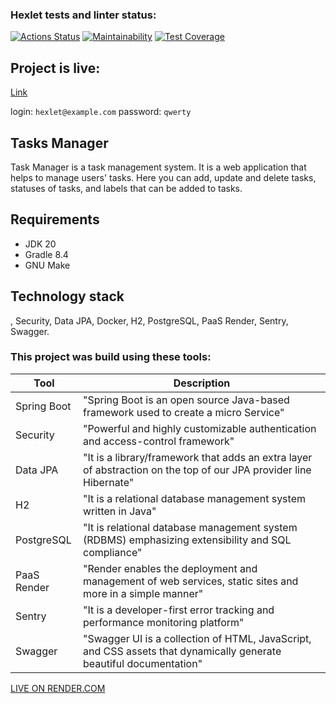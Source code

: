 ### Hexlet tests and linter status:
[![Actions Status](https://github.com/ArkadiiMalygin/java-project-99/actions/workflows/hexlet-check.yml/badge.svg)](https://github.com/ArkadiiMalygin/java-project-99/actions)
[![Maintainability](https://api.codeclimate.com/v1/badges/55509f25d2f436072d1d/maintainability)](https://codeclimate.com/github/ArkadiiMalygin/java-project-99/maintainability)
[![Test Coverage](https://api.codeclimate.com/v1/badges/55509f25d2f436072d1d/test_coverage)](https://codeclimate.com/github/ArkadiiMalygin/java-project-99/test_coverage)


## Project is live:
[Link](https://java-project-99-lg16.onrender.com/)

login: `hexlet@example.com`
password: `qwerty`

## Tasks Manager

Task Manager is a task management system.
It is a web application that helps to manage users' tasks. Here you can add, update and delete tasks, statuses of tasks, and labels that can be added to tasks.

## Requirements

* JDK 20
* Gradle 8.4
* GNU Make

## Technology stack

, Security, Data JPA, Docker, H2, PostgreSQL, PaaS Render, Sentry, Swagger.

### This project was build using these tools:
| Tool                                                                        | Description                                                                                                       |
|-----------------------------------------------------------------------------|-------------------------------------------------------------------------------------------------------------------|
| Spring Boot                                                                 | "Spring Boot is an open source Java-based framework used to create a micro Service"                               |
| Security                                                                    | "Powerful and highly customizable authentication and access-control framework"                                    |
| Data JPA                                                                    | "It is a library/framework that adds an extra layer of abstraction on the top of our JPA provider line Hibernate" |
| H2                                                                          | "It is a relational database management system written in Java"                                                   |
| PostgreSQL                                                                  | "It is relational database management system (RDBMS) emphasizing extensibility and SQL compliance"                |
| PaaS Render                                                                 | "Render enables the deployment and management of web services, static sites and more in a simple manner"          |
| Sentry                                                                      | "It is a developer-first error tracking and performance monitoring platform"                                      |
| Swagger                                                                     | "Swagger UI is a collection of HTML, JavaScript, and CSS assets that dynamically generate beautiful documentation"|




[LIVE ON RENDER.COM](https://java-project-99-j27g.onrender.com)

